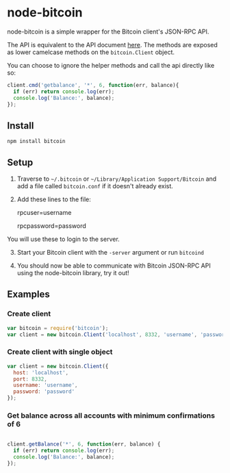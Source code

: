 # node-bitcoin

node-bitcoin is a simple wrapper for the Bitcoin client's JSON-RPC API.

The API is equivalent to the API document [here](https://en.bitcoin.it/wiki/Original_Bitcoin_client/API_Calls_list).
The methods are exposed as lower camelcase methods on the `bitcoin.Client`
object.

You can choose to ignore the helper methods and call the api directly like so:

```js
client.cmd('getbalance', '*', 6, function(err, balance){
  if (err) return console.log(err);
  console.log('Balance:', balance);
});
```

## Install

`npm install bitcoin`

## Setup

1. Traverse to `~/.bitcoin` or `~/Library/Application Support/Bitcoin` and add a
file called `bitcoin.conf` if it doesn't already exist.

2. Add these lines to the file:

    rpcuser=username

    rpcpassword=password

You will use these to login to the server.

3. Start your Bitcoin client with the `-server` argument or run `bitcoind`

4. You should now be able to communicate with Bitcoin JSON-RPC API using the
node-bitcoin library, try it out!

## Examples

### Create client
```js
var bitcoin = require('bitcoin');
var client = new bitcoin.Client('localhost', 8332, 'username', 'password');
```

### Create client with single object
```js
var client = new bitcoin.Client({
  host: 'localhost',
  port: 8332,
  username: 'username',
  password: 'password'
});
```

### Get balance across all accounts with minimum confirmations of 6

```js

client.getBalance('*', 6, function(err, balance) {
  if (err) return console.log(err);
  console.log('Balance:', balance);
});
```
